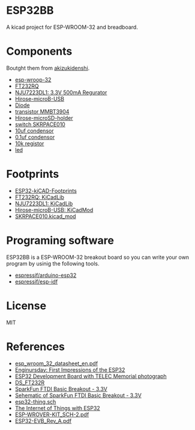 # ESP32BB
A kicad project for ESP-WROOM-32 and breadboard.

# Components
Boutght them from [akizukidenshi](http://akizukidenshi.com/catalog/top.aspx).

- [esp-wroop-32](http://akizukidenshi.com/catalog/g/gM-11647/)
- [FT232RQ](http://akizukidenshi.com/catalog/g/gI-04365/)
- [NJU7223DL1: 3.3V 500mA Regurator](http://akizukidenshi.com/catalog/g/gI-03705/)
- [Hirose-microB-USB](http://akizukidenshi.com/catalog/g/gC-05254/)
- [Diode](http://akizukidenshi.com/catalog/g/gI-05951/)
- [transistor MMBT3904](http://akizukidenshi.com/catalog/g/gI-05969/)
- [Hirose-microSD-holder](http://akizukidenshi.com/catalog/g/gC-02395/)
- [switch SKRPACE010](http://akizukidenshi.com/catalog/g/gP-06185/)
- [10uf condensor](http://akizukidenshi.com/catalog/g/gP-07768/)
- [0.1uf condensor](http://akizukidenshi.com/catalog/g/gP-04940/)
- [10k registor](http://akizukidenshi.com/catalog/g/gR-06103/)
- [led](http://akizukidenshi.com/catalog/g/gI-06417/)

# Footprints
- [ESP32-kiCAD-Footprints](https://github.com/adamjvr/ESP32-kiCAD-Footprints)
- [FT232RQ: KiCadLib](https://github.com/upverter/schematic-file-converter/blob/master/upconvert/library/kicad/parts/ftdi4.lib)
- [NJU7223DL1: KiCadLib](https://github.com/hirakuni45/RX/blob/master/rx63t_chager/KiCAD/akizuki.lib)
- [Hirose-microB-USB: KiCadMod](https://github.com/lab11/kicad/blob/master/parts/pcb/lab11-connectors.pretty/USB_MICRO_B-HIROSE-ZX62R-B-5P.kicad_mod)
- [SKRPACE010.kicad_mod](https://github.com/nosuz/kicad-lib/blob/master/module.pretty/SKRPACE010.kicad_mod)

# Programing software
ESP32BB is a ESP-WROOM-32 breakout board so you can write your own program by usinig the following tools.

- [espressif/arduino-esp32](https://github.com/espressif/arduino-esp32)
- [espressif/esp-idf](https://github.com/espressif/esp-idf)

# License
MIT

# References
- [esp_wroom_32_datasheet_en.pdf](https://espressif.com/sites/default/files/documentation/esp_wroom_32_datasheet_en.pdf)
- [Enginursday: First Impressions of the ESP32](https://www.sparkfun.com/news/2017)
- [ESP32 Development Board with TELEC Memorial photograph](https://macsbug.wordpress.com/2016/12/12/esp32-development-board-with-telec-memorial-photograph/)
- [DS_FT232R](http://www.ftdichip.com/Support/Documents/DataSheets/ICs/DS_FT232R.pdf)
- [SparkFun FTDI Basic Breakout - 3.3V](https://www.sparkfun.com/products/9873)
- [Sehematic of SparkFun FTDI Basic Breakout - 3.3V](http://cdn.sparkfun.com/datasheets/BreakoutBoards/FTDI%20Basic-v22-3.3V.pdf)
- [esp32-thing.sch](https://cdn.sparkfun.com/assets/learn_tutorials/5/0/7/esp32-thing-schematic.pdf)
- [The Internet of Things with ESP32](http://esp32.net/)
- [ESP-WROVER-KIT_SCH-2.pdf](https://dl.espressif.com/dl/schematics/ESP-WROVER-KIT_SCH-2.pdf)
- [ESP32-EVB_Rev_A.pdf](https://github.com/OLIMEX/ESP32-EVB/blob/master/HARDWARE/REV-A/ESP32-EVB_Rev_A.pdf)